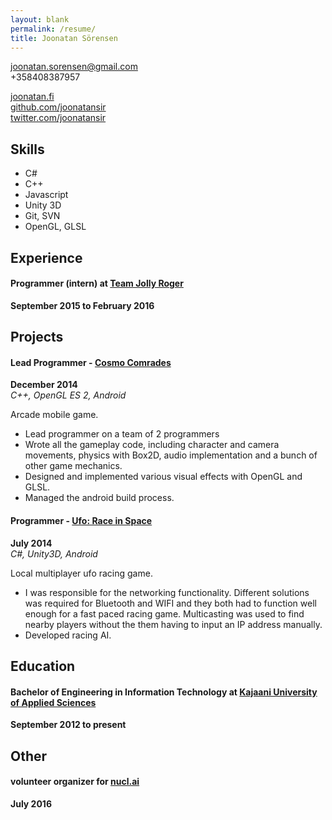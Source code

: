 ```yaml
---
layout: blank
permalink: /resume/
title: Joonatan Sörensen
---
```

joonatan.sorensen@gmail.com  
+358408387957  

[joonatan.fi](http://joonatan.fi)  
[github.com/joonatansir](http://github.com/joonatansir)  
[twitter.com/joonatansir](http://twitter.com/joonatansir)  

## Skills

* C#
* C++
* Javascript
* Unity 3D
* Git, SVN
* OpenGL, GLSL

## Experience

#### **Programmer (intern) at [Team Jolly Roger](http://www.teamjollyroger.com/)**  
**September 2015 to February 2016**  

## Projects

#### **Lead Programmer - [Cosmo Comrades](https://play.google.com/store/apps/details?id=com.kajakgames.cosmocomrades)**  
**December 2014**  
*C++, OpenGL ES 2, Android*  

Arcade mobile game.  

* Lead programmer on a team of 2 programmers
* Wrote all the gameplay code, including character and camera movements, physics with Box2D, audio implementation and a bunch of other game mechanics.
* Designed and implemented various visual effects with OpenGL and GLSL.
* Managed the android build process.

#### **Programmer - [Ufo: Race in Space](https://play.google.com/store/apps/details?id=com.teamlitelight.ufo)**  
**July 2014**  
*C#, Unity3D, Android*

Local multiplayer ufo racing game.

* I was responsible for the networking functionality. Different solutions was required for Bluetooth and WIFI and they both had to function well enough for a fast paced racing game.
  Multicasting was used to find nearby players without the them having to input an IP address manually.
* Developed racing AI.

## Education

#### **Bachelor of Engineering in Information Technology at [Kajaani University of Applied Sciences](http://kamk.fi/en)**  
**September 2012 to present**  

## Other

#### **volunteer organizer for [nucl.ai](https://nucl.ai/)**  
**July 2016**